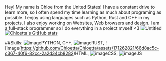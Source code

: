 Hey!
My name is Chloe from the United States! I have a constant drive to learn more, so I often spend my time learning as much about programing as possible. I enjoy using languages such as Python, Rust and C++ in my projects. I also enjoy working on Websites, Web browsers
and design. I am a full-stack programmer so I do everything in a project myself <3
![Untitled](https://github.com/Chloetta/Chloetta/assets/171262821/d21ee3e9-06db-480f-8a3d-e63cccc53232) [![Chloetta's GitHub stats](https://github-readme-stats.vercel.app/api?username=chloetta)](https://github.com/chloetta/github-readme-stats)

##Skills:
![image](https://github.com/Chloetta/Chloetta/assets/171262821/b8380e3d-0be7-4755-8f79-5f912065e340)PYTHON, C++, ![image](https://github.com/Chloetta/Chloetta/assets/171262821/00348c34-8574-45ad-905c-28fa68cf8419)RUST, ![image(https://github.com/Chloetta/Chloetta/assets/171262821/66d8ac5c-c367-40f6-82cc-2a2d34cb8282)HTML, ![image](https://github.com/Chloetta/Chloetta/assets/171262821/9e6fdbd0-0aac-43b6-8cef-259013c37301)CSS, ![image](https://github.com/Chloetta/Chloetta/assets/171262821/2b2ea2fe-8e0a-4e3c-b2e4-804fe954231c)JS
